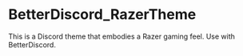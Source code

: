 # BetterDiscord_RazerTheme
This is a Discord theme that embodies a Razer gaming feel. Use with BetterDiscord.
